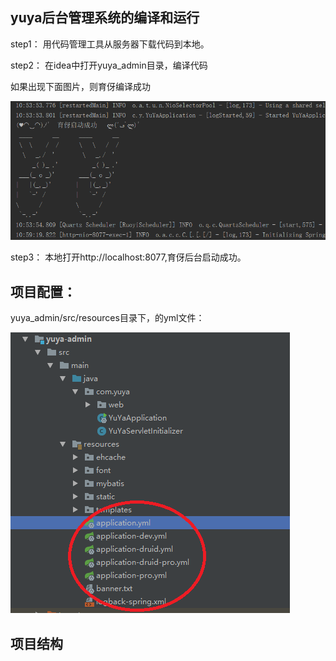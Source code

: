 
## yuya后台管理系统的编译和运行

step1： 用代码管理工具从服务器下载代码到本地。

step2： 在idea中打开yuya_admin目录，编译代码

如果出现下面图片，则育伢编译成功

![](./assets/yuya_1.png)

step3： 本地打开http://localhost:8077,育伢后台启动成功。

## 项目配置：

yuya_admin/src/resources目录下，的yml文件：


![](./assets/yuya_config.png)

## 项目结构



